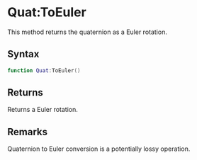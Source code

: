 # Quat:ToEuler

This method returns the quaternion as a Euler rotation.

## Syntax

```lua
function Quat:ToEuler()
```

## Returns

Returns a Euler rotation.

## Remarks

Quaternion to Euler conversion is a potentially lossy operation.